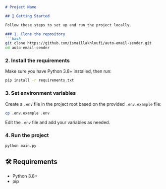 ```markdown
# Project Name

## 🚀 Getting Started

Follow these steps to set up and run the project locally.

### 1. Clone the repository
```bash
git clone https://github.com/ismaillakhloufi/auto-email-sender.git
cd auto-email-sender
```

### 2. Install the requirements
Make sure you have Python 3.8+ installed, then run:
```bash
pip install -r requirements.txt
```

### 3. Set environment variables
Create a `.env` file in the project root based on the provided `.env.example` file:
```bash
cp .env.example .env
```

Edit the `.env` file and add your variables as needed.

### 4. Run the project
```bash
python main.py
```

## 🛠️ Requirements
- Python 3.8+
- pip
```
